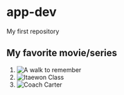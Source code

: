 # app-dev
My first repository 

## My favorite movie/series
1. ![A walk to remember](https://th.bing.com/th/id/R.52e39601fac360ab6de9c67e7b635bab?rik=D96TuTbP%2bCHPPA&riu=http%3a%2f%2fimages.fanpop.com%2fimages%2fimage_uploads%2fA-Walk-To-Remember-Poster-a-walk-to-remember-439740_550_815.jpg&ehk=8HQDxwa22eZtX9FEzDHCmRIahPy%2fAjgB%2bLCyQ3VCFAE%3d&risl=&pid=ImgRaw&r=0)
3. ![Itaewon Class](https://th.bing.com/th/id/OIP.6glMzxn9aLdb4RoSmtuIWQHaLG?rs=1&pid=ImgDetMain)
4. ![Coach Carter](https://streamcoimg-a.akamaihd.net/000/418/2134/4182134-Banner-L2-e826f2226ec97d315ab9b6b79d05b2ef.jpg)

